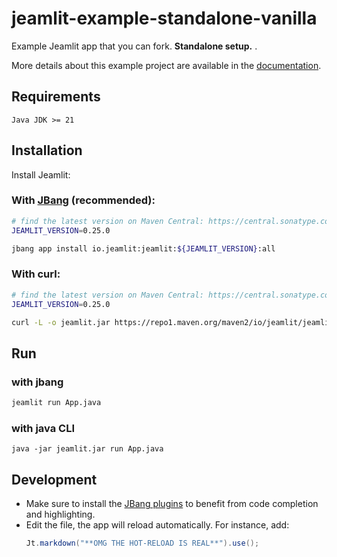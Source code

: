 # jeamlit-example-standalone-vanilla
Example Jeamlit app that you can fork. 
**Standalone setup.** .

More details about this example project are available in the [documentation](https://docs.jeamlit.io/get-started/installation/standalone-without-build-tool).

## Requirements

`Java JDK >= 21`

## Installation

Install Jeamlit:

### With [JBang](https://www.jbang.dev/) (recommended):
```bash
# find the latest version on Maven Central: https://central.sonatype.com/artifact/io.jeamlit/jeamlit
JEAMLIT_VERSION=0.25.0

jbang app install io.jeamlit:jeamlit:${JEAMLIT_VERSION}:all
```

### With curl:

```bash
# find the latest version on Maven Central: https://central.sonatype.com/artifact/io.jeamlit/jeamlit
JEAMLIT_VERSION=0.25.0

curl -L -o jeamlit.jar https://repo1.maven.org/maven2/io/jeamlit/jeamlit/${JEAMLIT_VERSION}/jeamlit-${JEAMLIT_VERSION}-all.jar
```

## Run 

### with jbang
```bash
jeamlit run App.java
```

### with java CLI
```
java -jar jeamlit.jar run App.java
```

## Development
- Make sure to install the [JBang plugins](https://plugins.jetbrains.com/plugin/18257-jbang) to benefit from code completion and highlighting.
- Edit the file, the app will reload automatically.
  For instance, add:
  ```java
  Jt.markdown("**OMG THE HOT-RELOAD IS REAL**").use();
  ```
    


